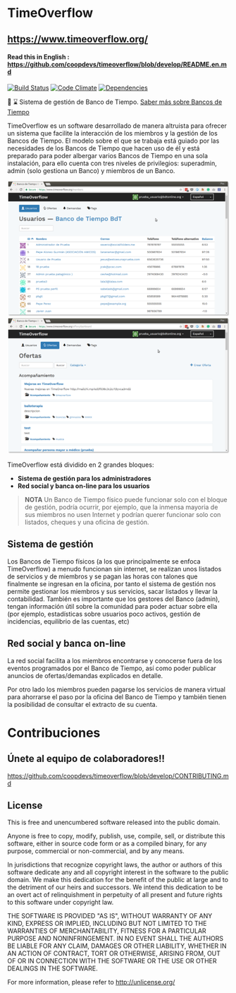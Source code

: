 # TimeOverflow
##  https://www.timeoverflow.org/
####  Read this in English :  https://github.com/coopdevs/timeoverflow/blob/develop/README.en.md

[![Build Status](https://travis-ci.org/coopdevs/timeoverflow.svg)](https://travis-ci.org/coopdevs/timeoverflow)
[![Code Climate](https://codeclimate.com/github/timeoverflow/timeoverflow/badges/gpa.svg)](https://codeclimate.com/github/timeoverflow/timeoverflow)
[![Dependencies](https://gemnasium.com/coopdevs/timeoverflow.svg)](https://gemnasium.com/coopdevs/timeoverflow)

:bank: :hourglass: Sistema de gestión de Banco de Tiempo. [Saber más sobre Bancos de Tiempo](http://www.bdtonline.org/)

TimeOverflow es un software desarrollado de manera altruista para ofrecer un sistema que facilite la interacción
de los miembros y la gestión de los Bancos de Tiempo. El modelo sobre el que se trabaja está guiado por las necesidades de los Bancos de Tiempo
que hacen uso de él y está preparado para poder albergar varios Bancos de Tiempo en una sola instalación, para ello cuenta
con tres niveles de privilegios: superadmin, admin (solo gestiona un Banco) y miembros de un Banco.

![Lista de usuarios](usuarios.png) ![Lista de ofertas](ofertas.png)

TimeOverflow está dividido en 2 grandes bloques:

* **Sistema de gestión para los administradores**
* **Red social y banca on-line para los usuarios**

> **NOTA** Un Banco de Tiempo físico puede funcionar solo con el bloque de gestión, podría ocurrir, por ejemplo, que la inmensa mayoria de sus miembros no usen Internet y podrían querer funcionar solo con listados, cheques y una oficina de gestión.

## Sistema de gestión

Los Bancos de Tiempo físicos (a los que principalmente se enfoca TimeOverflow) a menudo funcionan sin internet, se realizan
unos listados de servicios y de miembros y se pagan las horas con talones que finalmente se ingresan en la oficina, por tanto
el sistema de gestión nos permite gestionar los miembros y sus servicios, sacar listados y llevar la contabilidad. También
es importante que los gestores del Banco (admin), tengan información útil sobre la comunidad para poder actuar sobre ella
(por ejemplo, estadísticas sobre usuarios poco activos, gestión de incidencias, equilibrio de las cuentas, etc)

## Red social y banca on-line

La red social facilita a los miembros encontrarse y conocerse fuera de los eventos programados por el Banco de Tiempo,
así como poder publicar anuncios de ofertas/demandas explicados en detalle.

Por otro lado los miembros pueden pagarse los servicios de manera virtual para ahorrarse el paso por la oficina del Banco
de Tiempo y también tienen la posibilidad de consultar el extracto de su cuenta.

# Contribuciones

## Únete al equipo de colaboradores!!

https://github.com/coopdevs/timeoverflow/blob/develop/CONTRIBUTING.md

## License

This is free and unencumbered software released into the public domain.

Anyone is free to copy, modify, publish, use, compile, sell, or
distribute this software, either in source code form or as a compiled
binary, for any purpose, commercial or non-commercial, and by any
means.

In jurisdictions that recognize copyright laws, the author or authors
of this software dedicate any and all copyright interest in the
software to the public domain. We make this dedication for the benefit
of the public at large and to the detriment of our heirs and
successors. We intend this dedication to be an overt act of
relinquishment in perpetuity of all present and future rights to this
software under copyright law.

THE SOFTWARE IS PROVIDED "AS IS", WITHOUT WARRANTY OF ANY KIND,
EXPRESS OR IMPLIED, INCLUDING BUT NOT LIMITED TO THE WARRANTIES OF
MERCHANTABILITY, FITNESS FOR A PARTICULAR PURPOSE AND NONINFRINGEMENT.
IN NO EVENT SHALL THE AUTHORS BE LIABLE FOR ANY CLAIM, DAMAGES OR
OTHER LIABILITY, WHETHER IN AN ACTION OF CONTRACT, TORT OR OTHERWISE,
ARISING FROM, OUT OF OR IN CONNECTION WITH THE SOFTWARE OR THE USE OR
OTHER DEALINGS IN THE SOFTWARE.

For more information, please refer to <http://unlicense.org/>
